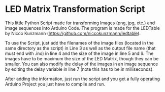 # LED Matrix Transformation Script

This little Python Script made for transforming Images (png, jpg, etc.) and image sequences into Arduino Code. The program is made for the LEDTable by Nicco Kunzmann (https://github.com/niccokunzmann/ledtable).

To use the Script, just add the filenames of the image files (located in the same directory as the script) in Line 3 as well as the output file name (that must end with .ino) in line 4 and the size of the image in line 5 and 6. The images have to be maximum the size of the LED Matrix, though they can be smaller. You can also modify the delay of the images in an image sequence by editing the delay variable in line 7 (note this has to be in milliseconds).

After adding the information, just run the script and you get a fully operating Arduino Project you just have to compile and run.
